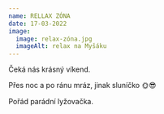 ```yaml
---
name: RELLAX ZÓNA
date: 17-03-2022
image:
  image: relax-zóna.jpg
  imageAlt: relax na Myšáku
---
```

Čeká nás krásný víkend. 

Přes noc a po ránu mráz, jinak sluníčko 🌞😎

Pořád parádní lyžovačka.